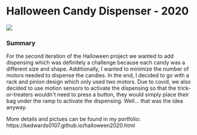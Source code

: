 <h1>Halloween Candy Dispenser - 2020</h1>

![](giphy.gif)


 <h3>Summary</h3>
<p>

 For the second iteration of the Halloween project we wanted to add dispensing which was definitely a challenge because each candy was a different size and shape. Additionally, I wanted to minimize the number of motors needed to dispense the candies. In the end, I decided to go with a rack and pinion design which only used two motors. Due to covid, we also decided to use motion sensors to activate the dispensing so that the trick-or-treaters wouldn't need to press a button, they would simply place their bag under the ramp to activate the dispensing. Well... that was the idea anyway.

</p>
<p>More details and pictues can be found in my portfolio: https://kedwards0107.github.io/halloween2020.html</p> 
